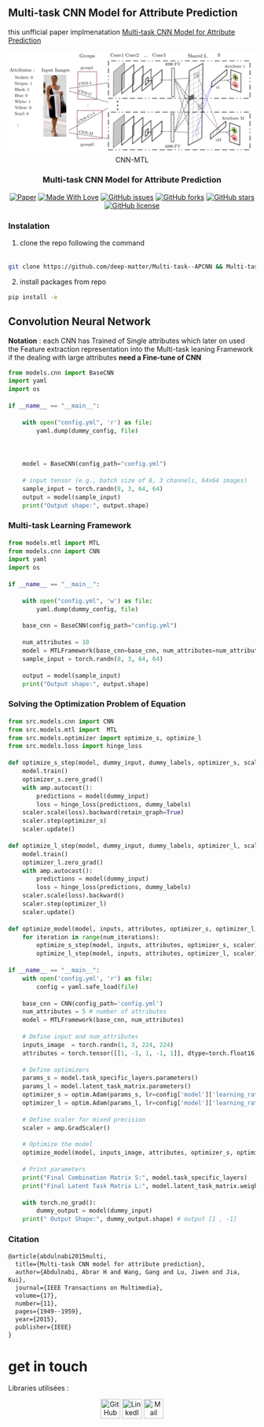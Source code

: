 ## Multi-task CNN Model for Attribute Prediction
this unfficial paper implmenatation [Multi-task CNN Model for Attribute Prediction](https://arxiv.org/pdf/1601.00400)  



<div align="center">    

<div align="center">
    <img src="./assets/figure.png"/></br>
    <figcaption>CNN-MTL </figcaption>
</div>
 
### Multi-task CNN Model for Attribute Prediction

[![Paper](http://img.shields.io/badge/paper-arxiv.1001.2234-B31B1B.svg)](https://academic.oup.com/bib/article/23/1/bbab545/6489100)
[![Made With Love](https://img.shields.io/badge/Made%20With-Love-orange.svg)](https://github.com/PaperWeek/Multi-task--APCNN)
[![GitHub issues](https://img.shields.io/github/issues/PaperWeek/Multi-task--APCNN)](https://github.com/PaperWeek/Multi-task--APCNN/issues) 
[![GitHub forks](https://img.shields.io/github/forks/PaperWeek/Multi-task--APCNN)](https://github.com/PaperWeek/Multi-task--APCNN/network) 
[![GitHub stars](https://img.shields.io/github/stars/PaperWeek/Multi-task--APCNN)](https://github.com/PaperWeek/Multi-task--APCNN/stargazers)
[![GitHub license](https://img.shields.io/github/license/youness-elbrag/AdapterLoRa)](https://github.com/PaperWeek/Multi-task--APCNN/blob/master/LICENSE)
<!--
ARXIV   
[![Paper](http://img.shields.io/badge/arxiv-math.co:1480.1111-B31B1B.svg)](https://www.nature.com/articles/nature14539)
-->
<!--  
Conference   
-->   
</div>

### Instalation 

1. clone the repo following the command 

```bash

git clone https://github.com/deep-matter/Multi-task--APCNN && Multi-task--APCNN
```

2. install packages from repo 

```bash 
pip install -e
```

## Convolution Neural Network 

**Notation** : each CNN has Trained of Single attributes which later on used the Feature extraction representation into the Multi-task leaning Framework if the dealing with large attributes **need a Fine-tune of CNN**


```python 
from models.cnn import BaseCNN
import yaml 
import os

if __name__ == "__main__":
    
    with open("config.yml", 'r') as file:
        yaml.dump(dummy_config, file)



    model = BaseCNN(config_path="config.yml")

    # input tensor (e.g., batch size of 8, 3 channels, 64x64 images)
    sample_input = torch.randn(8, 3, 64, 64)
    output = model(sample_input)
    print("Output shape:", output.shape)
```  

### Multi-task Learning Framework 


```python 
from models.mtl import MTL
from models.cnn import CNN
import yaml 
import os

if __name__ == "__main__":

    with open("config.yml", 'w') as file:
        yaml.dump(dummy_config, file)

    base_cnn = BaseCNN(config_path="config.yml")

    num_attributes = 10
    model = MTLFramework(base_cnn=base_cnn, num_attributes=num_attributes)
    sample_input = torch.randn(8, 3, 64, 64)

    output = model(sample_input)
    print("Output shape:", output.shape) 

```

### Solving the Optimization Problem of Equation


```python 
from src.models.cnn import CNN
from src.models.mtl import  MTL
from src.models.optimizer import optimize_s, optimize_l
from src.models.loss import hinge_loss

def optimize_s_step(model, dummy_input, dummy_labels, optimizer_s, scaler):
    model.train()
    optimizer_s.zero_grad()
    with amp.autocast():
        predictions = model(dummy_input)
        loss = hinge_loss(predictions, dummy_labels)
    scaler.scale(loss).backward(retain_graph=True)
    scaler.step(optimizer_s)
    scaler.update()

def optimize_l_step(model, dummy_input, dummy_labels, optimizer_l, scaler):
    model.train()
    optimizer_l.zero_grad()
    with amp.autocast():
        predictions = model(dummy_input)
        loss = hinge_loss(predictions, dummy_labels)
    scaler.scale(loss).backward()
    scaler.step(optimizer_l)
    scaler.update()

def optimize_model(model, inputs, attributes, optimizer_s, optimizer_l, scaler, num_iterations):
    for iteration in range(num_iterations):
        optimize_s_step(model, inputs, attributes, optimizer_s, scaler)
        optimize_l_step(model, inputs, attributes, optimizer_l, scaler)

if __name__ == "__main__":
    with open('config.yml', 'r') as file:
        config = yaml.safe_load(file)

    base_cnn = CNN(config_path='config.yml')
    num_attributes = 5 # number of attributes
    model = MTLFramework(base_cnn, num_attributes)

    # Define input and num_attributes 
    inputs_image  = torch.randn(1, 3, 224, 224)
    attributes = torch.tensor([[1, -1, 1, -1, 1]], dtype=torch.float16)

    # Define optimizers
    params_s = model.task_specific_layers.parameters()
    params_l = model.latent_task_matrix.parameters()
    optimizer_s = optim.Adam(params_s, lr=config['model']['learning_rate_s'])
    optimizer_l = optim.Adam(params_l, lr=config['model']['learning_rate_l'])

    # Define scaler for mixed precision
    scaler = amp.GradScaler()

    # Optimize the model
    optimize_model(model, inputs_image, attributes, optimizer_s, optimizer_l, scaler, num_iterations=10)

    # Print parameters
    print("Final Combination Matrix S:", model.task_specific_layers)
    print("Final Latent Task Matrix L:", model.latent_task_matrix.weight)

    with torch.no_grad():
        dummy_output = model(dummy_input)
    print(" Output Shape:", dummy_output.shape) # output [1 , -1]
```

### Citation   
```
@article{abdulnabi2015multi,
  title={Multi-task CNN model for attribute prediction},
  author={Abdulnabi, Abrar H and Wang, Gang and Lu, Jiwen and Jia, Kui},
  journal={IEEE Transactions on Multimedia},
  volume={17},
  number={11},
  pages={1949--1959},
  year={2015},
  publisher={IEEE}
}
```   

# get in touch

Libraries utilisées :
<p align="center">
  <a href="https://github.com/deep-matter" class="fancybox" ><img src="https://user-images.githubusercontent.com/63207451/97302854-e484da80-1859-11eb-9374-5b319ca51197.png" title="GitHub" width="40" height="40"></a>
  <a href="https://www.linkedin.com/in/youness-el-brag-b13628203/" class="fancybox" ><img src="https://user-images.githubusercontent.com/63207451/97303444-b2c04380-185a-11eb-8cfc-864c33a64e4b.png" title="LinkedIn" width="40" height="40"></a>
  <a href="mailto:younsselbrag@gmail.com" class="fancybox" ><img src="https://user-images.githubusercontent.com/63207451/97303543-cec3e500-185a-11eb-8adc-c1364e2054a9.png" title="Mail" width="40" height="40"></a>
</p>
